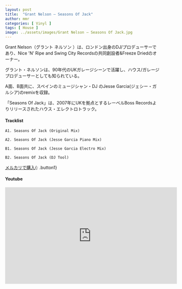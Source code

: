 ```yaml
---
layout: post
title:  "Grant Nelson – Seasons Of Jack"
author: mmr
categories: [ Vinyl ]
tags: [ House ]
image: ../assets/images/Grant Nelson – Seasons Of Jack.jpg
---
```


Grant Nelson（グラント ネルソン
）は、ロンドン出身のDJ/プロデューサーであり、Nice 'N' Ripe and Swing City Recordsの共同創設者&Freeze Driedのオーナー。

グラント・ネルソンは、90年代のUKガレージシーンで活躍し、ハウス/ガレージプロデューサーとしても知られている。

A面、B面共に、スペインのミュージシャン・DJ のJesse Garcia(ジェシー・ガルシア)のremixを収録。

「Seasons Of Jack」は、2007年にUKを拠点とするレーベルBoss Recordsよりリリースされたハウス・エレクトロトラック。

#### Tracklist
```md
A1. Seasons Of Jack (Original Mix)

A2. Seasons Of Jack (Jesse Garcia Piano Mix)

B1. Seasons Of Jack (Jesse Garcia Electro Mix)

B2. Seasons Of Jack (DJ Tool)
```

[メルカリで購入](https://jp.mercari.com/item/m24953586497?afid=6142608987){: .button1}

#### Youtube
<iframe width="560" height="315" src="https://www.youtube.com/embed/4Fniok7hdME?si=WonT5o2x0sKvYr_n" title="YouTube video player" frameborder="0" allow="accelerometer; autoplay; clipboard-write; encrypted-media; gyroscope; picture-in-picture; web-share" referrerpolicy="strict-origin-when-cross-origin" allowfullscreen></iframe>